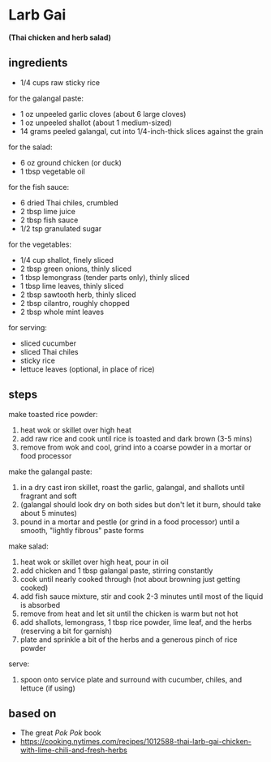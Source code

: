 # Larb Gai
**(Thai chicken and herb salad)**

## ingredients
* 1/4 cups raw sticky rice  

for the galangal paste:  
* 1 oz unpeeled garlic cloves (about 6 large cloves)  
* 1 oz unpeeled shallot (about 1 medium-sized)  
* 14 grams peeled galangal, cut into 1/4-inch-thick slices against the grain  

for the salad:  
* 6 oz ground chicken (or duck)  
* 1 tbsp vegetable oil  

for the fish sauce:  
* 6 dried Thai chiles, crumbled    
* 2 tbsp lime juice  
* 2 tbsp fish sauce  
* 1/2 tsp granulated sugar  

for the vegetables:  
* 1/4 cup shallot, finely sliced  
* 2 tbsp green onions, thinly sliced  
* 1 tbsp lemongrass (tender parts only), thinly sliced  
* 1 tbsp lime leaves, thinly sliced  
* 2 tbsp sawtooth herb, thinly sliced  
* 2 tbsp cilantro, roughly chopped  
* 2 tbsp whole mint leaves  

for serving:  
* sliced cucumber  
* sliced Thai chiles  
* sticky rice  
* lettuce leaves (optional, in place of rice)  

## steps

make toasted rice powder:  
1. heat wok or skillet over high heat  
2. add raw rice and cook until rice is toasted and dark brown (3-5 mins)  
3. remove from wok and cool, grind into a coarse powder in a mortar or food processor  

make the galangal paste:  
1. in a dry cast iron skillet, roast the garlic, galangal, and shallots until fragrant and soft  
2. (galangal should look dry  on both sides but don't let it burn, should take about 5 minutes)  
3. pound in a mortar and pestle (or grind in a food processor) until a smooth, "lightly fibrous" paste forms  

make salad:  
1. heat wok or skillet over high heat, pour in oil  
2. add chicken and 1 tbsp galangal paste, stirring constantly    
3. cook until nearly cooked through (not about browning just getting cooked)  
4. add fish sauce mixture, stir and cook 2-3 minutes until most of the liquid is absorbed  
5. remove from heat and let sit until the chicken is warm but not hot  
6. add shallots, lemongrass, 1 tbsp rice powder, lime leaf, and the herbs (reserving a bit for garnish)  
7. plate and sprinkle a bit of the herbs and a generous pinch of rice powder  

serve:  
1. spoon onto service plate and surround with cucumber, chiles, and lettuce (if using)   

## based on  
* The great *Pok Pok* book  
* https://cooking.nytimes.com/recipes/1012588-thai-larb-gai-chicken-with-lime-chili-and-fresh-herbs  

